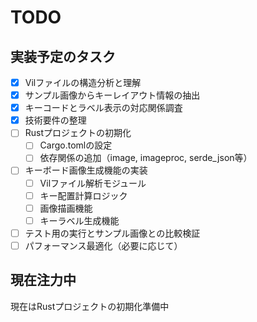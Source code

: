 # TODO

## 実装予定のタスク

- [x] Vilファイルの構造分析と理解
- [x] サンプル画像からキーレイアウト情報の抽出
- [x] キーコードとラベル表示の対応関係調査
- [x] 技術要件の整理
- [ ] Rustプロジェクトの初期化
  - [ ] Cargo.tomlの設定
  - [ ] 依存関係の追加（image, imageproc, serde_json等）
- [ ] キーボード画像生成機能の実装
  - [ ] Vilファイル解析モジュール
  - [ ] キー配置計算ロジック
  - [ ] 画像描画機能
  - [ ] キーラベル生成機能
- [ ] テスト用の実行とサンプル画像との比較検証
- [ ] パフォーマンス最適化（必要に応じて）

## 現在注力中

現在はRustプロジェクトの初期化準備中